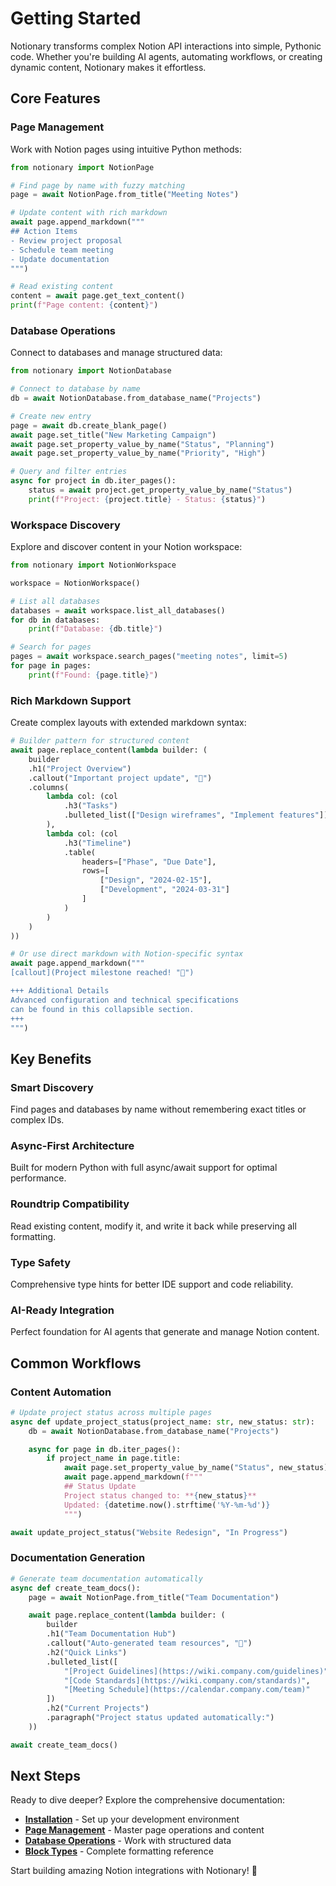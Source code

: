 # Getting Started

Notionary transforms complex Notion API interactions into simple, Pythonic code. Whether you're building AI agents, automating workflows, or creating dynamic content, Notionary makes it effortless.

## Core Features

### Page Management

Work with Notion pages using intuitive Python methods:

```python
from notionary import NotionPage

# Find page by name with fuzzy matching
page = await NotionPage.from_title("Meeting Notes")

# Update content with rich markdown
await page.append_markdown("""
## Action Items
- Review project proposal
- Schedule team meeting
- Update documentation
""")

# Read existing content
content = await page.get_text_content()
print(f"Page content: {content}")
```

### Database Operations

Connect to databases and manage structured data:

```python
from notionary import NotionDatabase

# Connect to database by name
db = await NotionDatabase.from_database_name("Projects")

# Create new entry
page = await db.create_blank_page()
await page.set_title("New Marketing Campaign")
await page.set_property_value_by_name("Status", "Planning")
await page.set_property_value_by_name("Priority", "High")

# Query and filter entries
async for project in db.iter_pages():
    status = await project.get_property_value_by_name("Status")
    print(f"Project: {project.title} - Status: {status}")
```

### Workspace Discovery

Explore and discover content in your Notion workspace:

```python
from notionary import NotionWorkspace

workspace = NotionWorkspace()

# List all databases
databases = await workspace.list_all_databases()
for db in databases:
    print(f"Database: {db.title}")

# Search for pages
pages = await workspace.search_pages("meeting notes", limit=5)
for page in pages:
    print(f"Found: {page.title}")
```

### Rich Markdown Support

Create complex layouts with extended markdown syntax:

```python
# Builder pattern for structured content
await page.replace_content(lambda builder: (
    builder
    .h1("Project Overview")
    .callout("Important project update", "📢")
    .columns(
        lambda col: (col
            .h3("Tasks")
            .bulleted_list(["Design wireframes", "Implement features"])
        ),
        lambda col: (col
            .h3("Timeline")
            .table(
                headers=["Phase", "Due Date"],
                rows=[
                    ["Design", "2024-02-15"],
                    ["Development", "2024-03-31"]
                ]
            )
        )
    )
))

# Or use direct markdown with Notion-specific syntax
await page.append_markdown("""
[callout](Project milestone reached! "🎉")

+++ Additional Details
Advanced configuration and technical specifications
can be found in this collapsible section.
+++
""")
```

## Key Benefits

### Smart Discovery

Find pages and databases by name without remembering exact titles or complex IDs.

### Async-First Architecture

Built for modern Python with full async/await support for optimal performance.

### Roundtrip Compatibility

Read existing content, modify it, and write it back while preserving all formatting.

### Type Safety

Comprehensive type hints for better IDE support and code reliability.

### AI-Ready Integration

Perfect foundation for AI agents that generate and manage Notion content.

## Common Workflows

### Content Automation

```python
# Update project status across multiple pages
async def update_project_status(project_name: str, new_status: str):
    db = await NotionDatabase.from_database_name("Projects")

    async for page in db.iter_pages():
        if project_name in page.title:
            await page.set_property_value_by_name("Status", new_status)
            await page.append_markdown(f"""
            ## Status Update
            Project status changed to: **{new_status}**
            Updated: {datetime.now().strftime('%Y-%m-%d')}
            """)

await update_project_status("Website Redesign", "In Progress")
```

### Documentation Generation

```python
# Generate team documentation automatically
async def create_team_docs():
    page = await NotionPage.from_title("Team Documentation")

    await page.replace_content(lambda builder: (
        builder
        .h1("Team Documentation Hub")
        .callout("Auto-generated team resources", "🤖")
        .h2("Quick Links")
        .bulleted_list([
            "[Project Guidelines](https://wiki.company.com/guidelines)",
            "[Code Standards](https://wiki.company.com/standards)",
            "[Meeting Schedule](https://calendar.company.com/team)"
        ])
        .h2("Current Projects")
        .paragraph("Project status updated automatically:")
    ))

await create_team_docs()
```

## Next Steps

Ready to dive deeper? Explore the comprehensive documentation:

- **[Installation](installation.md)** - Set up your development environment
- **[Page Management](../page/index.md)** - Master page operations and content
- **[Database Operations](../database/index.md)** - Work with structured data
- **[Block Types](../blocks/index.md)** - Complete formatting reference

Start building amazing Notion integrations with Notionary! 🚀
